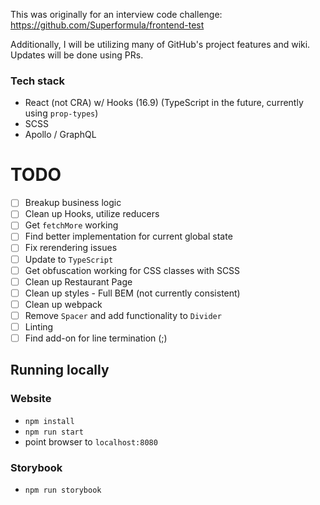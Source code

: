 This was originally for an interview code challenge: https://github.com/Superformula/frontend-test

Additionally, I will be utilizing many of GitHub's project features and wiki. Updates will be done using PRs.


### Tech stack

- React (not CRA) w/ Hooks (16.9) (TypeScript in the future, currently using `prop-types`)
- SCSS 
- Apollo / GraphQL

# TODO
- [ ] Breakup business logic
- [ ] Clean up Hooks, utilize reducers
- [ ] Get `fetchMore` working
- [ ] Find better implementation for current global state
- [ ] Fix rerendering issues
- [ ] Update to `TypeScript`
- [ ] Get obfuscation working for CSS classes with SCSS
- [ ] Clean up Restaurant Page
- [ ] Clean up styles - Full BEM (not currently consistent)
- [ ] Clean up webpack
- [ ] Remove `Spacer` and add functionality to `Divider`
- [ ] Linting
- [ ] Find add-on for line termination (;)

## Running locally
### Website
- `npm install`
- `npm run start`
- point browser to `localhost:8080`

### Storybook
- `npm run storybook`
